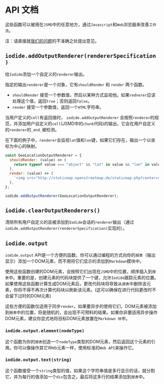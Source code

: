 # API 文档

这些函数可以被用在`JSMD`中的任意地方，通过`Javascript`和`Web`浏览器来改善`工作流`。

注：请直接就[我们的问题](https://github.com/iodide-project/iodide/issues/new)的不准确之处提出意见。

## `iodide.addOutputRenderer(rendererSpecification)`

给`Iodide`添加一个自定义的`renderer`输出。

指定的输出`renderer`是一个对象，它有`shouldRender` 和 `render` 两个函数。

* `shouldRender` 接受一个参数值，然后以某种方式监视他。如果`rednerer`应该处理这个值，返回`true`；否则返回`false`。
* `render` 接受一个参数值，返回一个`HTML`字符串。

当用户定义的`cell`有返回值时， `iodide.addOutputRenderer` 会按照`renderer`的规范，并添加用户自定义的`cell`(JSMD中的`chunk`代码)的输出，它会在用户自定义的`renderer`的`_end_`被检测。

在下面的例子中，`renderer`会监视`lat`值和`lon`键，如果它们存在，输出一个以坐标为中心的映射。

```javascript
const GeoLocationOutputRenderer = {
  shouldRender: (value) => (
    return typeof value === "object" && "lat" in value && "lon" in value;
  ),
  render: (value) => (
    `<img src="http://staticmap.openstreetmap.de/staticmap.php?center=${value.lat},${value.lon}&zoom=17&size=300x200&maptype=mapnik"/>`
  ),
};

iodide.addOutputRenderer(GeoLocationOutputRenderer);
```



## `iodide.clearOutputRenderers()`

清除所有用户自定义的且被添加到`Iodide`会话的`renderer`输出（通过`iodide.addOutputRenderer(rendererSpecification)`实现的）。

## `iodide.output`

`iodide.output` API是一个方便的函数，你可以通过编程的方式向你的`报表`（输出显示）添加一个DOM元素，而不用将它们显示的添加到`Markdown`模块中。

使用这些函数创建的DOM元素，会按照它们出现在`JSMD`中的位置，顺序插入到`报表`中。重要的是，创建元素的代码块提供了一个键，允许`Iodide`跟踪元素的位置。如果使用这些函数计算生成DOM元素后，更改代码块将导致从`报表`中删除该元素，你将不得不再次计算代码块以刷新该元素。(这可以确保在进行代码更改时不会留下过时的DOM元素)

这些方便的函数仅适用于同步`render`。如果要异步的使用它们，DOM元素被添加到`报表`中的位置，将是随机的，会出现不可预料的结果。如果你非要适用异步操作DOM元素，建议你显式地将目标DOM元素放置在`Markdown 块`中。

### `iodide.output.element(nodeType)`

这个函数为你的`报表`创造一个`nodeType`类型的DOM元素，然后返回这个元素的引用。你可以像操作其它Web元素一样，使用标准的`Web API`来操作它。

### `iodide.output.text(string)`

这个函数接受一个`string`类型的值，如果这个字符串值是多行显示的话，就分割它，并为每行的值添加一个`div`包含之，最后将这多行的结果添加到`报表`中。
